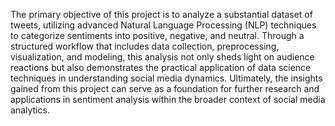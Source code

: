 The primary objective of this project is to analyze a substantial dataset of tweets, utilizing advanced Natural Language Processing (NLP) techniques to categorize sentiments into positive, negative, and neutral. Through a structured workflow that includes data collection, preprocessing, visualization, and modeling, this analysis not only sheds light on audience reactions but also demonstrates the practical application of data science techniques in understanding social media dynamics. Ultimately, the insights gained from this project can serve as a foundation for further research and applications in sentiment analysis within the broader context of social media analytics.
